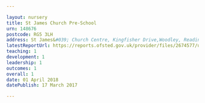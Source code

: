 ```yaml
---

layout: nursery
title: St James Church Pre-School
urn: 148676
postcode: RG5 3LH
address: St James&#039; Church Centre, Kingfisher Drive,Woodley, Reading, Berkshire, RG5 3LH
latestReportUrl: https://reports.ofsted.gov.uk/provider/files/2674577/urn/148676.pdf
teaching: 1
development: 1
leadership: 1
outcomes: 1
overall: 1
date: 01 April 2018 
datePublish: 17 March 2017

---
```

